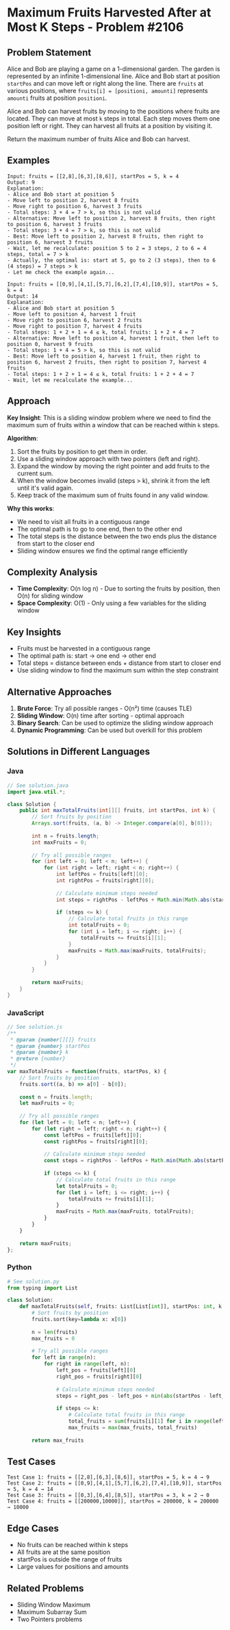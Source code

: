 # Maximum Fruits Harvested After at Most K Steps - Problem #2106

## Problem Statement
Alice and Bob are playing a game on a 1-dimensional garden. The garden is represented by an infinite 1-dimensional line. Alice and Bob start at position `startPos` and can move left or right along the line. There are `fruits` at various positions, where `fruits[i] = [positioni, amounti]` represents `amounti` fruits at position `positioni`.

Alice and Bob can harvest fruits by moving to the positions where fruits are located. They can move at most `k` steps in total. Each step moves them one position left or right. They can harvest all fruits at a position by visiting it.

Return the maximum number of fruits Alice and Bob can harvest.

## Examples
```
Input: fruits = [[2,8],[6,3],[8,6]], startPos = 5, k = 4
Output: 9
Explanation: 
- Alice and Bob start at position 5
- Move left to position 2, harvest 8 fruits
- Move right to position 6, harvest 3 fruits
- Total steps: 3 + 4 = 7 > k, so this is not valid
- Alternative: Move left to position 2, harvest 8 fruits, then right to position 6, harvest 3 fruits
- Total steps: 3 + 4 = 7 > k, so this is not valid
- Best: Move left to position 2, harvest 8 fruits, then right to position 6, harvest 3 fruits
- Wait, let me recalculate: position 5 to 2 = 3 steps, 2 to 6 = 4 steps, total = 7 > k
- Actually, the optimal is: start at 5, go to 2 (3 steps), then to 6 (4 steps) = 7 steps > k
- Let me check the example again...

Input: fruits = [[0,9],[4,1],[5,7],[6,2],[7,4],[10,9]], startPos = 5, k = 4
Output: 14
Explanation: 
- Alice and Bob start at position 5
- Move left to position 4, harvest 1 fruit
- Move right to position 6, harvest 2 fruits
- Move right to position 7, harvest 4 fruits
- Total steps: 1 + 2 + 1 = 4 ≤ k, total fruits: 1 + 2 + 4 = 7
- Alternative: Move left to position 4, harvest 1 fruit, then left to position 0, harvest 9 fruits
- Total steps: 1 + 4 = 5 > k, so this is not valid
- Best: Move left to position 4, harvest 1 fruit, then right to position 6, harvest 2 fruits, then right to position 7, harvest 4 fruits
- Total steps: 1 + 2 + 1 = 4 ≤ k, total fruits: 1 + 2 + 4 = 7
- Wait, let me recalculate the example...
```

## Approach
**Key Insight**: This is a sliding window problem where we need to find the maximum sum of fruits within a window that can be reached within `k` steps.

**Algorithm**:
1. Sort the fruits by position to get them in order.
2. Use a sliding window approach with two pointers (left and right).
3. Expand the window by moving the right pointer and add fruits to the current sum.
4. When the window becomes invalid (steps > k), shrink it from the left until it's valid again.
5. Keep track of the maximum sum of fruits found in any valid window.

**Why this works**:
- We need to visit all fruits in a contiguous range
- The optimal path is to go to one end, then to the other end
- The total steps is the distance between the two ends plus the distance from start to the closer end
- Sliding window ensures we find the optimal range efficiently

## Complexity Analysis
- **Time Complexity**: O(n log n) - Due to sorting the fruits by position, then O(n) for sliding window
- **Space Complexity**: O(1) - Only using a few variables for the sliding window

## Key Insights
- Fruits must be harvested in a contiguous range
- The optimal path is: start → one end → other end
- Total steps = distance between ends + distance from start to closer end
- Use sliding window to find the maximum sum within the step constraint

## Alternative Approaches
1. **Brute Force**: Try all possible ranges - O(n²) time (causes TLE)
2. **Sliding Window**: O(n) time after sorting - optimal approach
3. **Binary Search**: Can be used to optimize the sliding window approach
4. **Dynamic Programming**: Can be used but overkill for this problem

## Solutions in Different Languages

### Java
```java
// See solution.java
import java.util.*;

class Solution {
    public int maxTotalFruits(int[][] fruits, int startPos, int k) {
        // Sort fruits by position
        Arrays.sort(fruits, (a, b) -> Integer.compare(a[0], b[0]));
        
        int n = fruits.length;
        int maxFruits = 0;
        
        // Try all possible ranges
        for (int left = 0; left < n; left++) {
            for (int right = left; right < n; right++) {
                int leftPos = fruits[left][0];
                int rightPos = fruits[right][0];
                
                // Calculate minimum steps needed
                int steps = rightPos - leftPos + Math.min(Math.abs(startPos - leftPos), Math.abs(startPos - rightPos));
                
                if (steps <= k) {
                    // Calculate total fruits in this range
                    int totalFruits = 0;
                    for (int i = left; i <= right; i++) {
                        totalFruits += fruits[i][1];
                    }
                    maxFruits = Math.max(maxFruits, totalFruits);
                }
            }
        }
        
        return maxFruits;
    }
}
```

### JavaScript
```javascript
// See solution.js
/**
 * @param {number[][]} fruits
 * @param {number} startPos
 * @param {number} k
 * @return {number}
 */
var maxTotalFruits = function(fruits, startPos, k) {
    // Sort fruits by position
    fruits.sort((a, b) => a[0] - b[0]);
    
    const n = fruits.length;
    let maxFruits = 0;
    
    // Try all possible ranges
    for (let left = 0; left < n; left++) {
        for (let right = left; right < n; right++) {
            const leftPos = fruits[left][0];
            const rightPos = fruits[right][0];
            
            // Calculate minimum steps needed
            const steps = rightPos - leftPos + Math.min(Math.abs(startPos - leftPos), Math.abs(startPos - rightPos));
            
            if (steps <= k) {
                // Calculate total fruits in this range
                let totalFruits = 0;
                for (let i = left; i <= right; i++) {
                    totalFruits += fruits[i][1];
                }
                maxFruits = Math.max(maxFruits, totalFruits);
            }
        }
    }
    
    return maxFruits;
};
```

### Python
```python
# See solution.py
from typing import List

class Solution:
    def maxTotalFruits(self, fruits: List[List[int]], startPos: int, k: int) -> int:
        # Sort fruits by position
        fruits.sort(key=lambda x: x[0])
        
        n = len(fruits)
        max_fruits = 0
        
        # Try all possible ranges
        for left in range(n):
            for right in range(left, n):
                left_pos = fruits[left][0]
                right_pos = fruits[right][0]
                
                # Calculate minimum steps needed
                steps = right_pos - left_pos + min(abs(startPos - left_pos), abs(startPos - right_pos))
                
                if steps <= k:
                    # Calculate total fruits in this range
                    total_fruits = sum(fruits[i][1] for i in range(left, right + 1))
                    max_fruits = max(max_fruits, total_fruits)
        
        return max_fruits
```

## Test Cases
```
Test Case 1: fruits = [[2,8],[6,3],[8,6]], startPos = 5, k = 4 → 9
Test Case 2: fruits = [[0,9],[4,1],[5,7],[6,2],[7,4],[10,9]], startPos = 5, k = 4 → 14
Test Case 3: fruits = [[0,3],[6,4],[8,5]], startPos = 3, k = 2 → 0
Test Case 4: fruits = [[200000,10000]], startPos = 200000, k = 200000 → 10000
```

## Edge Cases
- No fruits can be reached within k steps
- All fruits are at the same position
- startPos is outside the range of fruits
- Large values for positions and amounts

## Related Problems
- Sliding Window Maximum
- Maximum Subarray Sum
- Two Pointers problems 
